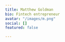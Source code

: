 ```yaml
---
title: Matthew Goldman
bio: Fintech entrepreneur
avatar: "/images/m.png"
social: []
featured: false

---
```

